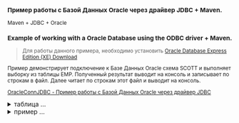 <small>
  
### Пример работы с Базой Данных Oracle через драйвер JDBC + Maven.

Maven + JDBC + Oracle

### Example of working with a Oracle Database using the ODBC driver + Maven.

>Для работы данного примера, необходимо установить [Oracle Database Express Edition (XE) Download](https://www.oracle.com/database/technologies/xe-downloads.html "Download")
>
Пример демонстрирует подключение к Базе Данных Oracle схема SCOTT и выполняет выборку из таблицы EMP. 
Полученный результат выводит на консоль и записывает по строкам в файл.
Далее читает по строкам этот файл и выводит на консоль.
  
[OracleConnJDBC - Пример работы с Базой Данных Oracle через драйвер JDBC](https://github.com/aykononov/Oracle_JDBC_Maven/tree/master/src/main/java/OracleConnJDBC.java "Посмотреть пример Java")

</small>

<details><summary>таблица ...</summary>
  
 ```sql
  create table EMP
(
  empno    NUMBER(4) not null,
  ename    VARCHAR2(10),
  job      VARCHAR2(9),
  mgr      NUMBER(4),
  hiredate DATE,
  sal      NUMBER(7,2),
  comm     NUMBER(7,2),
  deptno   NUMBER(2),
  add constraint PK_EMP primary key (EMPNO)
);
 ```
 
</details>

<details><summary>пример ...</summary>

```java
import java.io.*;
import java.sql.*;
import java.util.Scanner;

public class OracleConnJDBC {
    static final String DATABASE_URL = "jdbc:oracle:thin:@localhost:1521/xe";
    static final String USER = "SCOTT";
    static final String PASSWORD = "tiger";
    static final String SQL = "Select empno, ename, to_char(hiredate, 'dd.mm.yyyy'), sal from emp";
    static final String file = "outfile.txt";
    static final String path = "./target/";

    public static void main(String[] args) {
        System.out.println("Инициализация драйвера и подключение к базе данных...");

        try (Connection conn = DriverManager.getConnection(DATABASE_URL, USER, PASSWORD);
             Statement stmt = conn.createStatement();
             FileWriter fout = new FileWriter(path + file)) {

           System.out.println("\nВыборка данных из таблицы в консоль:");
           ResultSet rslt = stmt.executeQuery(SQL);

           while(rslt.next()) {
              int empno = rslt.getInt(1);
              String ename = rslt.getString(2);
              String hiredate = rslt.getString(3);
              double sal = rslt.getDouble(4);
              System.out.println(empno + " " + ename + "\t" + hiredate + "\t" + sal);
              fout.write(empno + " " + ename + "\t" + hiredate + "\t" + sal + "\n");
           }

            System.out.println("\nДанные выборки успешно записаны в файл: " + path + file);

            rslt.close(); // Закрытие результирующего набора JDBC
            conn.close(); // Закрытие соединения с БД

        } catch (SQLException e) {
            System.out.println(e.getMessage());
        } catch (IOException e) {
            System.out.println(e.getStackTrace());
        }

        System.out.println("\nЧитаем файл (" + file + ") и выводим в консоль:" );
        try (FileReader reader = new FileReader(path + file);
             Scanner scan = new Scanner(reader))
        {
            while (scan.hasNextLine()) {
                System.out.println(scan.nextLine());
            }
        } catch (IOException e) {
            e.getStackTrace();
        }
    }
}

/* --------------------------------------------------
Инициализация драйвера и подключение к базе данных...
Выборка данных из таблицы в консоль:
7369 SMITH	17.12.1980	800.0
7499 ALLEN	20.02.1981	1600.0
7521 WARD	22.02.1981	1250.0
7566 JONES	02.04.1981	2975.0
7654 MARTIN	28.09.1981	1250.0
7698 BLAKE	01.05.1981	2850.0
7782 CLARK	09.06.1981	2450.0
7788 SCOTT	09.12.1982	3000.0
7839 KING	17.11.1981	5000.0
7844 TURNER	08.09.1981	1500.0
7876 ADAMS	12.01.1983	1100.0
7900 JAMES	03.12.1981	950.0
7902 FORD	03.12.1981	3000.0
7934 MILLER	23.01.1982	1300.0
Данные выборки успешно записаны в файл: ./target/outfile.txt
Читаем файл (outfile.txt) и выводим в консоль:
7369 SMITH	17.12.1980	800.0
7499 ALLEN	20.02.1981	1600.0
7521 WARD	22.02.1981	1250.0
7566 JONES	02.04.1981	2975.0
7654 MARTIN	28.09.1981	1250.0
7698 BLAKE	01.05.1981	2850.0
7782 CLARK	09.06.1981	2450.0
7788 SCOTT	09.12.1982	3000.0
7839 KING	17.11.1981	5000.0
7844 TURNER	08.09.1981	1500.0
7876 ADAMS	12.01.1983	1100.0
7900 JAMES	03.12.1981	950.0
7902 FORD	03.12.1981	3000.0
7934 MILLER	23.01.1982	1300.0
 */
  ```
 
</details>
